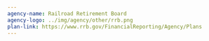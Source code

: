 ```yaml
---
agency-name: Railroad Retirement Board
agency-logo: ../img/agency/other/rrb.png
plan-link: https://www.rrb.gov/FinancialReporting/Agency/Plans
---
```

